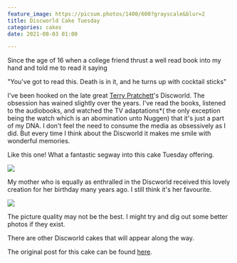 ```yaml
---
feature_image: https://picsum.photos/1400/600?grayscale&blur=2
title: Discworld Cake Tuesday
categories: cakes
date: 2021-08-03 01:00

---
```

Since the age of 16 when a college friend thrust a well read book into my hand and told me to read it saying

"You've got to read this. Death is in it, and he turns up with cocktail sticks"

I've been hooked on the late great [Terry Pratchett](https://www.terrypratchettbooks.com/ "Terry Pratchett")'s Discworld. The obsession has wained slightly over the years. I've read the books, listened to the audiobooks, and watched the TV adaptations*( the only exception being the watch which is an abomination unto Nuggen) that it's just a part of my DNA. I don't feel the need to consume the media as obsessively as I did. But every time I think about the Discworld it makes me smile with wonderful memories.

Like this one! What a fantastic segway into this cake Tuesday offering.

![](https://res.cloudinary.com/paddysplace/image/upload/v1627983722/2004_0319Image0062_1_h6adnq.jpg)

My mother who is equally as enthralled in the Discworld received this lovely creation for her birthday many years ago. I still think it's her favourite.

![](https://res.cloudinary.com/paddysplace/image/upload/v1627983722/2004_0324Image0066_yc04bf.jpg)

The picture quality may not be the best. I might try and dig out some better photos if they exist.

There are other Discworld cakes that will appear along the way.

The original post for this cake can be found [here](https://www.archives.thisispaddys.space/cakes/2006/07/25/cake-tuesday_25/).